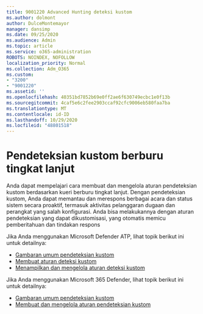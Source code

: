 ```yaml
---
title: 9001220 Advanced Hunting deteksi kustom
ms.author: dolmont
author: DulceMontemayor
manager: dansimp
ms.date: 09/25/2020
ms.audience: Admin
ms.topic: article
ms.service: o365-administration
ROBOTS: NOINDEX, NOFOLLOW
localization_priority: Normal
ms.collection: Adm_O365
ms.custom:
- "3200"
- "9001220"
ms.assetid: ''
ms.openlocfilehash: 40351bd7852b69e0ff2ae6f630749ecbc1e0f13b
ms.sourcegitcommit: 4caf5e6c2fee2903ccaf92cfc9006eb580faa7ba
ms.translationtype: MT
ms.contentlocale: id-ID
ms.lasthandoff: 10/29/2020
ms.locfileid: "48801518"
---
```

# <a name="advanced-hunting-custom-detections"></a>Pendeteksian kustom berburu tingkat lanjut

Anda dapat mempelajari cara membuat dan mengelola aturan pendeteksian kustom berdasarkan kueri berburu tingkat lanjut. Dengan pendeteksian kustom, Anda dapat memantau dan merespons berbagai acara dan status sistem secara proaktif, termasuk aktivitas pelanggaran dugaan dan perangkat yang salah konfigurasi. Anda bisa melakukannya dengan aturan pendeteksian yang dapat dikustomisasi, yang otomatis memicu pemberitahuan dan tindakan respons
  
Jika Anda menggunakan Microsoft Defender ATP, lihat topik berikut ini untuk detailnya: 
- [Gambaran umum pendeteksian kustom](https://docs.microsoft.com/windows/security/threat-protection/microsoft-defender-atp/overview-custom-detections)
- [Membuat aturan deteksi kustom](https://docs.microsoft.com/windows/security/threat-protection/microsoft-defender-atp/custom-detection-rules)
- [Menampilkan dan mengelola aturan deteksi kustom](https://docs.microsoft.com/windows/security/threat-protection/microsoft-defender-atp/custom-detections-manage)

Jika Anda menggunakan Microsoft 365 Defender, lihat topik berikut ini untuk detailnya: 
- [Gambaran umum pendeteksian kustom](https://docs.microsoft.com/microsoft-365/security/mtp/custom-detections-overview)
- [Membuat dan mengelola aturan pendeteksian kustom](https://docs.microsoft.com/microsoft-365/security/mtp/custom-detection-rules)
